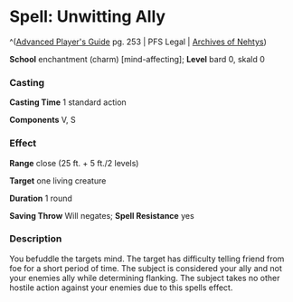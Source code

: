 # Spell: Unwitting Ally

^([Advanced Player's Guide][ss-unwitting-ally] pg. 253 | PFS Legal | [Archives of Nehtys][sn-unwitting-ally])

**School** enchantment (charm) [mind-affecting]; **Level** bard 0, skald 0

### Casting

**Casting Time** 1 standard action

**Components** V, S

### Effect

**Range** close (25 ft. + 5 ft./2 levels)

**Target** one living creature

**Duration** 1 round

**Saving Throw** Will negates; **Spell Resistance** yes

### Description

You befuddle the targets mind. The target has difficulty telling friend from foe for a short period of time. The subject is considered your ally and not your enemies ally while determining flanking. The subject takes no other hostile action against your enemies due to this spells effect.

[ss-unwitting-ally]: http://paizo.com/pathfinderRPG/v57
[sn-unwitting-ally]: http://www.archivesofnethys.com/SpellDisplay.aspx?ItemName=Unwitting%20Ally